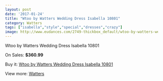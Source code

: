 ```yaml
---
layout: post
date: '2017-01-24'
title: "Wtoo by Watters Wedding Dress Isabella 10801"
category: Watters
tags: ["isabella","style","special","dresses","crazy"]
image: http://www.eudances.com/2749-thickbox_default/wtoo-by-watters-wedding-dress-isabella-10801.jpg
---
```

Wtoo by Watters Wedding Dress Isabella 10801

On Sales: **$360.99**
<a href="https://www.eudances.com/en/watters/931-wtoo-by-watters-wedding-dress-isabella-10801.html"><amp-img layout="responsive" width="600" height="600" src="//www.eudances.com/2749-thickbox_default/wtoo-by-watters-wedding-dress-isabella-10801.jpg" alt="Wtoo by Watters Wedding Dress Isabella 10801 0" /></a>
<a href="https://www.eudances.com/en/watters/931-wtoo-by-watters-wedding-dress-isabella-10801.html"><amp-img layout="responsive" width="600" height="600" src="//www.eudances.com/2750-thickbox_default/wtoo-by-watters-wedding-dress-isabella-10801.jpg" alt="Wtoo by Watters Wedding Dress Isabella 10801 1" /></a>

Buy it: [Wtoo by Watters Wedding Dress Isabella 10801](https://www.eudances.com/en/watters/931-wtoo-by-watters-wedding-dress-isabella-10801.html "Wtoo by Watters Wedding Dress Isabella 10801")

View more: [Watters](https://www.eudances.com/en/12-watters "Watters")